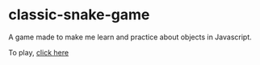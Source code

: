 # classic-snake-game
A game made to make me learn and practice about objects in Javascript.  

To play, [click here](https://juliosergiofs.github.io/classic-snake-game/)

